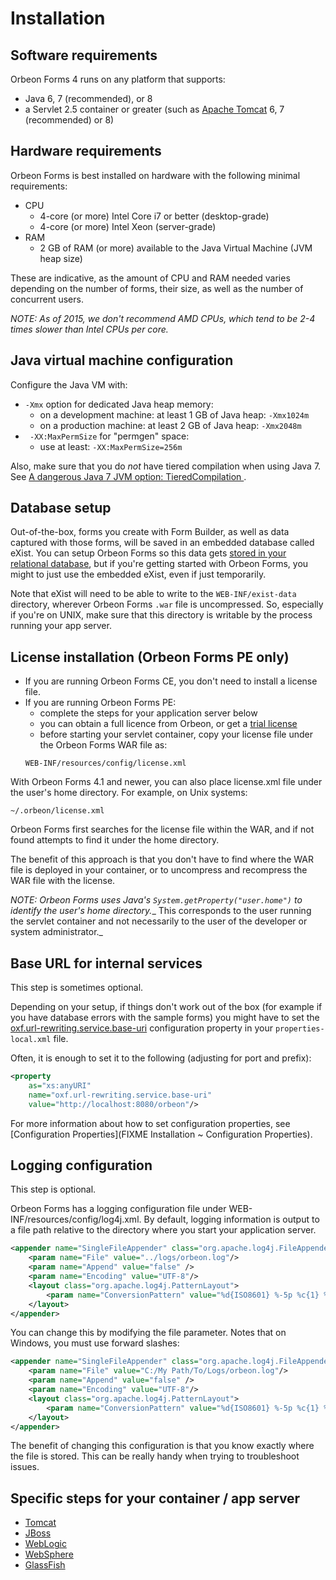# Installation

<!-- toc -->

## Software requirements

Orbeon Forms 4 runs on any platform that supports:

* Java 6, 7 (recommended), or 8
* a Servlet 2.5 container or greater (such as [Apache Tomcat](http://tomcat.apache.org/) 6, 7 (recommended) or 8)

## Hardware requirements

Orbeon Forms is best installed on hardware with the following minimal requirements:

* CPU
    * 4-core (or more) Intel Core i7 or better (desktop-grade)
    * 4-core (or more) Intel Xeon (server-grade)
* RAM
    * 2 GB of RAM (or more) available to the Java Virtual Machine (JVM heap size)

These are indicative, as the amount of CPU and RAM needed varies depending on the number of forms, their size, as well as the number of concurrent users.

_NOTE: As of 2015, we don't recommend AMD CPUs, which tend to be 2-4 times slower than Intel CPUs per core._

## Java virtual machine configuration

Configure the Java VM with:

* `-Xmx` option for dedicated Java heap memory:
    * on a development machine: at least 1 GB of Java heap: `-Xmx1024m`
    * on a production machine: at least 2 GB of Java heap: `-Xmx2048m`
* ` -XX:MaxPermSize` for "permgen" space:
    * use at least: `-XX:MaxPermSize=256m`

Also, make sure that you do *not* have tiered compilation when using Java 7. See [A dangerous Java 7 JVM option: TieredCompilation
](http://blog.orbeon.com/2015/08/a-dangerous-java-7-jvm-option.html).

## Database setup

Out-of-the-box, forms you create with Form Builder, as well as data captured with those forms, will be saved in an embedded database called eXist. You can setup Orbeon Forms so this data gets [stored in your relational database](Installation-~-Relational-Database-Setup), but if you're getting started with Orbeon Forms, you might to just use the embedded eXist, even if just temporarily.

Note that eXist will need to be able to write to the `WEB-INF/exist-data` directory, wherever Orbeon Forms `.war` file is uncompressed. So, especially if you're on UNIX, make sure that this directory is writable by the process running your app server.

## License installation (Orbeon Forms PE only)

* If you are running Orbeon Forms CE, you don't need to install a license file.
* If you are running Orbeon Forms PE:
    * complete the steps for your application server below
    * you can obtain a full licence from Orbeon, or get a [trial license](http://demo.orbeon.com/orbeon/fr/orbeon/register/new)
    * before starting your servlet container, copy your license file under the Orbeon Forms WAR file as:
    ```
    WEB-INF/resources/config/license.xml
    ```

With Orbeon Forms 4.1 and newer, you can also place license.xml file under the user's home directory. For example, on Unix systems:

```
~/.orbeon/license.xml
```

Orbeon Forms first searches for the license file within the WAR, and if not found attempts to find it under the home directory.

The benefit of this approach is that you don't have to find where the WAR file is deployed in your container, or to uncompress and recompress the WAR file with the license.

_NOTE:  Orbeon Forms uses Java's `System.getProperty("user.home")` to identify the user's home directory.__  This corresponds to the user running the servlet container and not necessarily to the user of the developer or system administrator._

## Base URL for internal services

This step is sometimes optional.

Depending on your setup, if things don't work out of the box (for example if you have database errors with the sample forms) you might have to set the [oxf.url-rewriting.service.base-uri](../configuration/properties/general.md#oxfurl-rewritingservicebase-uri) configuration property in your `properties-local.xml` file.

Often, it is enough to set it to the following (adjusting for port and prefix):

```xml
<property
    as="xs:anyURI"
    name="oxf.url-rewriting.service.base-uri"
    value="http://localhost:8080/orbeon"/>
```

For more information about how to set configuration properties, see [Configuration Properties](FIXME  Installation ~ Configuration Properties).

## Logging configuration

This step is optional.

Orbeon Forms has a logging configuration file under WEB-INF/resources/config/log4j.xml. By default, logging information is output to a file path relative to the directory where you start your application server.

```xml
<appender name="SingleFileAppender" class="org.apache.log4j.FileAppender">
    <param name="File" value="../logs/orbeon.log"/>
    <param name="Append" value="false" />
    <param name="Encoding" value="UTF-8"/>
    <layout class="org.apache.log4j.PatternLayout">
        <param name="ConversionPattern" value="%d{ISO8601} %-5p %c{1} %x - %m%n"/>
    </layout>
</appender>
```

You can change this by modifying the file parameter. Notes that on Windows, you must use forward slashes:

```xml
<appender name="SingleFileAppender" class="org.apache.log4j.FileAppender">
    <param name="File" value="C:/My Path/To/Logs/orbeon.log"/>
    <param name="Append" value="false" />
    <param name="Encoding" value="UTF-8"/>
    <layout class="org.apache.log4j.PatternLayout">
        <param name="ConversionPattern" value="%d{ISO8601} %-5p %c{1} %x - %m%n"/>
    </layout>
</appender>
```

The benefit of changing this configuration is that you know exactly where the file is stored. This can be really handy when trying to troubleshoot issues.

## Specific steps for your container / app server

- [Tomcat](tomcat.md)
- [JBoss](jboss.md)
- [WebLogic](weblogic.md)
- [WebSphere](websphere.md)
- [GlassFish](glassfish.md)
